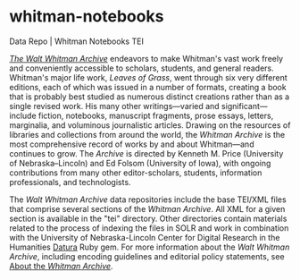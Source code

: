 # whitman-notebooks
Data Repo | Whitman Notebooks TEI

[<em>The Walt Whitman Archive</em>](http://whitmanarchive.org/) endeavors to make Whitman's vast work freely and conveniently accessible to scholars, students, and general readers. Whitman's major life work, <em>Leaves of Grass</em>, went through six very different editions, each of which was issued in a number of formats, creating a book that is probably best studied as numerous distinct creations rather than as a single revised work. His many other writings—varied and significant—include fiction, notebooks, manuscript fragments, prose essays, letters, marginalia, and voluminous journalistic articles. Drawing on the resources of libraries and collections from around the world, the <em>Whitman Archive</em> is the most comprehensive record of works by and about Whitman—and continues to grow. The <em>Archive</em> is directed by Kenneth M. Price (University of Nebraska–Lincoln) and Ed Folsom (University of Iowa), with ongoing contributions from many other editor-scholars, students, information professionals, and technologists.

The <em>Walt Whitman Archive</em> data repositories include the base TEI/XML files that comprise several sections of the <em>Whitman Archive</em>.  All XML for a given section is available in the "tei" directory.  Other directories contain materials related to the process of indexing the files in SOLR and work in combination with the University of Nebraska-Lincoln Center for Digital Research in the Humanities [Datura](https://github.com/CDRH/datura) Ruby gem. For more information about the <em>Walt Whitman Archive</em>, including encoding guidelines and editorial policy statements, see [About the <em>Whitman Archive</em>](http://whitmanarchive.org/about/index.html).
